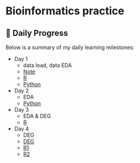 # Bioinformatics practice


## 📅 **Daily Progress**

Below is a summary of my daily learning milestones:
- Day 1
    - data load, data EDA
    - [Note](Note/DAY_1.md)
    - [R](R/day1.R)
    - [Python](Python/EDA.ipynb)
- Day 2
    - EDA
    - [Python](Python/EDA.ipynb)
- Day 3
    - EDA & DEG
    - [R](R/DEG.R)
- Day 4
    - DEG
    - [DEG](Note/DEG.md)
    - [R1](R/DEG.R)
    - [R2](R/DEG2.R)


